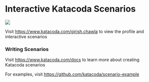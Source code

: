 # Interactive Katacoda Scenarios

[![](http://shields.katacoda.com/katacoda/girish.chawla/count.svg)](https://www.katacoda.com/girish.chawla "Get your profile on Katacoda.com")

Visit https://www.katacoda.com/girish.chawla to view the profile and interactive scenarios

### Writing Scenarios
Visit https://www.katacoda.com/docs to learn more about creating Katacoda scenarios

For examples, visit https://github.com/katacoda/scenario-example
